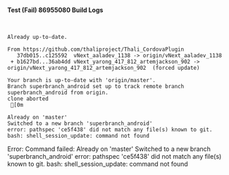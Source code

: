 #### Test (Fail) 86955080 Build Logs


```


```

```
Already up-to-date.

From https://github.com/thaliproject/Thali_CordovaPlugin
   37db015..c125592  vNext_aaladev_1138 -> origin/vNext_aaladev_1138
 + b1627bd...36ab4dd vNext_yarong_417_812_artemjackson_902 -> origin/vNext_yarong_417_812_artemjackson_902  (forced update)

```

```
Your branch is up-to-date with 'origin/master'.
Branch superbranch_android set up to track remote branch superbranch_android from origin.
clone aborted
 [0m

Already on 'master'
Switched to a new branch 'superbranch_android'
error: pathspec 'ce5f438' did not match any file(s) known to git.
bash: shell_session_update: command not found

```

Error: Command failed: Already on 'master'
Switched to a new branch 'superbranch_android'
error: pathspec 'ce5f438' did not match any file(s) known to git.
bash: shell_session_update: command not found
